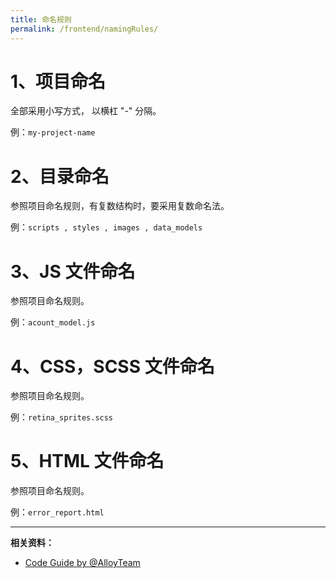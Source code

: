 ```yaml
---
title: 命名规则
permalink: /frontend/namingRules/
---
```


# 1、项目命名

全部采用小写方式， 以横杠 "-" 分隔。

例：`my-project-name`

# 2、目录命名

参照项目命名规则，有复数结构时，要采用复数命名法。

例：`scripts , styles , images , data_models`

# 3、JS 文件命名

参照项目命名规则。

例：`acount_model.js`

# 4、CSS，SCSS 文件命名

参照项目命名规则。

例：`retina_sprites.scss`

# 5、HTML 文件命名

参照项目命名规则。

例：`error_report.html`


---

**相关资料：**
 - [Code Guide by @AlloyTeam](http://alloyteam.github.io/CodeGuide/)